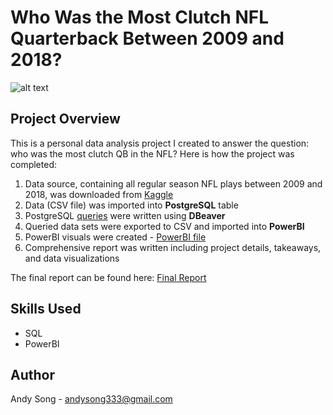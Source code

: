 # Who Was the Most Clutch NFL Quarterback Between 2009 and 2018?
![alt text](https://www.jacksonville.com/gcdn/authoring/images/smg/2024/05/13/USAT/73352725007-22199850-3.jpeg?crop=1199,676,x0,y51&width=660&height=371&format=pjpg&auto=webp)
## Project Overview

This is a personal data analysis project I created to answer the question: who was the most clutch QB in the NFL? Here is how the project was completed:

1. Data source, containing all regular season NFL plays between 2009 and 2018, was downloaded from [Kaggle](https://www.kaggle.com/datasets/maxhorowitz/nflplaybyplay2009to2016)
2. Data (CSV file) was imported into **PostgreSQL** table
3. PostgreSQL [queries](query_nfl_plays.sql) were written using **DBeaver**
4. Queried data sets were exported to CSV and imported into **PowerBI**
5. PowerBI visuals were created - [PowerBI file](nfl_viz.pbix)
6. Comprehensive report was written including project details, takeaways, and data visualizations

The final report can be found here: [Final Report](nfl_clutch_qb_report.pdf)

## Skills Used
- SQL
- PowerBI

## Author 
Andy Song - andysong333@gmail.com
